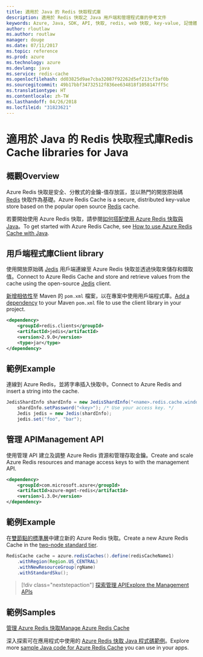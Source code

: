 ```yaml
---
title: 適用於 Java 的 Redis 快取程式庫
description: 適用於 Redis 快取之 Java 用戶端和管理程式庫的參考文件
keywords: Azure, Java, SDK, API, 快取, redis, web 快取, key-value, 記憶體內部
author: rloutlaw
ms.author: routlaw
manager: douge
ms.date: 07/11/2017
ms.topic: reference
ms.prod: azure
ms.technology: azure
ms.devlang: java
ms.service: redis-cache
ms.openlocfilehash: dd03825d9ae7cba32087f92262d5ef213cf3af0b
ms.sourcegitcommit: 49b17bbf34732512f836ee634818f1058147ff5c
ms.translationtype: HT
ms.contentlocale: zh-TW
ms.lasthandoff: 04/26/2018
ms.locfileid: "31823621"
---
```

# <a name="redis-cache-libraries-for-java"></a><span data-ttu-id="ecd7d-104">適用於 Java 的 Redis 快取程式庫</span><span class="sxs-lookup"><span data-stu-id="ecd7d-104">Redis Cache libraries for Java</span></span>

## <a name="overview"></a><span data-ttu-id="ecd7d-105">概觀</span><span class="sxs-lookup"><span data-stu-id="ecd7d-105">Overview</span></span>

<span data-ttu-id="ecd7d-106">Azure Redis 快取是安全、分散式的金鑰-值存放區，並以熱門的開放原始碼 [Redis](https://redis.io/) 快取作為基礎。</span><span class="sxs-lookup"><span data-stu-id="ecd7d-106">Azure Redis Cache is a secure, distributed key-value store based on the popular open source [Redis](https://redis.io/) cache.</span></span> 

<span data-ttu-id="ecd7d-107">若要開始使用 Azure Redis 快取，請參閱[如何搭配使用 Azure Redis 快取與 Java](/azure/redis-cache/cache-java-get-started)。</span><span class="sxs-lookup"><span data-stu-id="ecd7d-107">To get started with Azure Redis Cache, see [How to use Azure Redis Cache with Java](/azure/redis-cache/cache-java-get-started).</span></span>

## <a name="client-library"></a><span data-ttu-id="ecd7d-108">用戶端程式庫</span><span class="sxs-lookup"><span data-stu-id="ecd7d-108">Client library</span></span>

<span data-ttu-id="ecd7d-109">使用開放原始碼 [Jedis](https://github.com/xetorthio/jedis) 用戶端連線至 Azure Redis 快取並透過快取來儲存和擷取值。</span><span class="sxs-lookup"><span data-stu-id="ecd7d-109">Connect to Azure Redis Cache and store and retrieve values from the cache using the open-source [Jedis](https://github.com/xetorthio/jedis) client.</span></span>  

<span data-ttu-id="ecd7d-110">[新增相依性](https://maven.apache.org/guides/getting-started/index.html#How_do_I_use_external_dependencies)至 Maven 的 `pom.xml` 檔案，以在專案中使用用戶端程式庫。</span><span class="sxs-lookup"><span data-stu-id="ecd7d-110">[Add a dependency](https://maven.apache.org/guides/getting-started/index.html#How_do_I_use_external_dependencies) to your Maven `pom.xml` file to use the client library in your project.</span></span>   

```XML
<dependency>
    <groupId>redis.clients</groupId>
    <artifactId>jedis</artifactId>
    <version>2.9.0</version>
    <type>jar</type>
</dependency>
```

## <a name="example"></a><span data-ttu-id="ecd7d-111">範例</span><span class="sxs-lookup"><span data-stu-id="ecd7d-111">Example</span></span>

<span data-ttu-id="ecd7d-112">連線到 Azure Redis，並將字串插入快取中。</span><span class="sxs-lookup"><span data-stu-id="ecd7d-112">Connect to Azure Redis and insert a string into the cache.</span></span>

```java
JedisShardInfo shardInfo = new JedisShardInfo("<name>.redis.cache.windows.net", 6380, useSsl);
    shardInfo.setPassword("<key>"); /* Use your access key. */
    Jedis jedis = new Jedis(shardInfo);
    jedis.set("foo", "bar");
```

## <a name="management-api"></a><span data-ttu-id="ecd7d-113">管理 API</span><span class="sxs-lookup"><span data-stu-id="ecd7d-113">Management API</span></span>

<span data-ttu-id="ecd7d-114">使用管理 API 建立及調整 Azure Redis 資源和管理存取金鑰。</span><span class="sxs-lookup"><span data-stu-id="ecd7d-114">Create and scale Azure Redis resources and manage access keys to with the management API.</span></span>

```XML
<dependency>
    <groupId>com.microsoft.azure</groupId>
    <artifactId>azure-mgmt-redis</artifactId>
    <version>1.3.0</version>
</dependency>
```

## <a name="example"></a><span data-ttu-id="ecd7d-115">範例</span><span class="sxs-lookup"><span data-stu-id="ecd7d-115">Example</span></span>

<span data-ttu-id="ecd7d-116">在[雙節點的標準層](https://azure.microsoft.com/services/cache/)中建立新的 Azure Redis 快取。</span><span class="sxs-lookup"><span data-stu-id="ecd7d-116">Create a new Azure Redis Cache in the [two-node standard tier](https://azure.microsoft.com/services/cache/).</span></span> 

```java
RedisCache cache = azure.redisCaches().define(redisCacheName1)
    .withRegion(Region.US_CENTRAL)
    .withNewResourceGroup(rgName)
    .withStandardSku();
```

> [!div class="nextstepaction"]
> [<span data-ttu-id="ecd7d-117">探索管理 API</span><span class="sxs-lookup"><span data-stu-id="ecd7d-117">Explore the Management APIs</span></span>](/java/api/overview/azure/rediscache/management)

## <a name="samples"></a><span data-ttu-id="ecd7d-118">範例</span><span class="sxs-lookup"><span data-stu-id="ecd7d-118">Samples</span></span>

[<span data-ttu-id="ecd7d-119">管理 Azure Redis 快取</span><span class="sxs-lookup"><span data-stu-id="ecd7d-119">Manage Azure Redis Cache</span></span>](https://github.com/Azure-Samples/redis-java-manage-cache)   

<span data-ttu-id="ecd7d-120">深入探索可在應用程式中使用的 [Azure Redis 快取 Java 程式碼範例](https://azure.microsoft.com/resources/samples/?platform=java&term=redis)。</span><span class="sxs-lookup"><span data-stu-id="ecd7d-120">Explore more [sample Java code for Azure Redis Cache](https://azure.microsoft.com/resources/samples/?platform=java&term=redis) you can use in your apps.</span></span>
